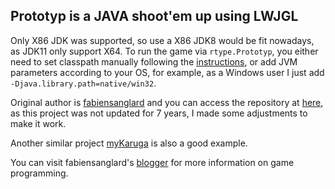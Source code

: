 ## Prototyp is a JAVA shoot'em up using LWJGL

Only X86 JDK was supported, so use a X86 JDK8 would be fit nowadays, as JDK11 only support X64.
To run the game via `rtype.Prototyp`, you either need to set classpath manually following the
[instructions](http://wiki.lwjgl.org/wiki/Setting_Up_LWJGL_with_Eclipse.html), or add JVM parameters
according to your OS, for example, as a Windows user I just add `-Djava.library.path=native/win32`.

Original author is [fabiensanglard](https://github.com/fabiensanglard) and you can access the repository
at [here](https://github.com/fabiensanglard/Prototyp), as this project was not updated for 7 years, I
made some adjustments to make it work.

Another similar project [myKaruga](http://fabiensanglard.net/neverGiveUp/index.php) is also a good example.

You can visit fabiensanglard's [blogger](http://fabiensanglard.net) for more information on game programming.